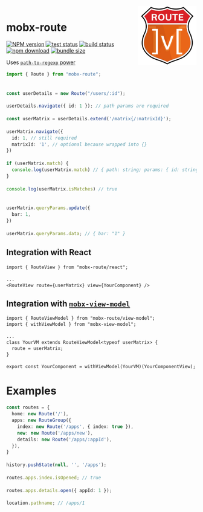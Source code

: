 <img src="assets/logo.png" align="right" height="156" alt="logo" />

# mobx-route  

[![NPM version][npm-image]][npm-url] [![test status][github-test-actions-image]][github-actions-url] [![build status][github-build-actions-image]][github-actions-url] [![npm download][download-image]][download-url] [![bundle size][bundlephobia-image]][bundlephobia-url]


[npm-image]: http://img.shields.io/npm/v/mobx-route.svg
[npm-url]: http://npmjs.org/package/mobx-route
[github-build-actions-image]: https://github.com/js2me/mobx-route/workflows/Build/badge.svg
[github-test-actions-image]: https://github.com/js2me/mobx-route/workflows/Test/badge.svg
[github-actions-url]: https://github.com/js2me/mobx-route/actions
[download-image]: https://img.shields.io/npm/dm/mobx-route.svg
[download-url]: https://npmjs.org/package/mobx-route
[bundlephobia-url]: https://bundlephobia.com/result?p=mobx-route
[bundlephobia-image]: https://badgen.net/bundlephobia/minzip/mobx-route


Uses [`path-to-regexp` power](https://www.npmjs.com/package/path-to-regexp)  

```ts
import { Route } from "mobx-route";


const userDetails = new Route("/users/:id");

userDetails.navigate({ id: 1 }); // path params are required

const userMatrix = userDetails.extend('/matrix{/:matrixId}');

userMatrix.navigate({
  id: 1, // still required
  matrixId: '1', // optional because wrapped into {}
})

if (userMatrix.match) {
  console.log(userMatrix.match) // { path: string; params: { id: string; matrixId?: string } }
}

console.log(userMatrix.isMatches) // true


userMatrix.queryParams.update({
  bar: 1,
})

userMatrix.queryParams.data; // { bar: "1" }

```

## Integration with React   

```tsx
import { RouteView } from "mobx-route/react";

...
<RouteView route={userMatrix} view={YourComponent} />
```

## Integration with [`mobx-view-model`](https://js2me.github.io/mobx-view-model/)  

```tsx
import { RouteViewModel } from "mobx-route/view-model";
import { withViewModel } from "mobx-view-model";

...
class YourVM extends RouteViewModel<typeof userMatrix> {
  route = userMatrix;
}

export const YourComponent = withViewModel(YourVM)(YourComponentView);
```


# Examples   

```ts
const routes = {
  home: new Route('/'),
  apps: new RouteGroup({
    index: new Route('/apps', { index: true }),
    new: new Route('/apps/new'),
    details: new Route('/apps/:appId'),
  }),
}

history.pushState(null, '', '/apps');

routes.apps.index.isOpened; // true

routes.apps.details.open({ appId: 1 });

location.pathname; // /apps/1
```